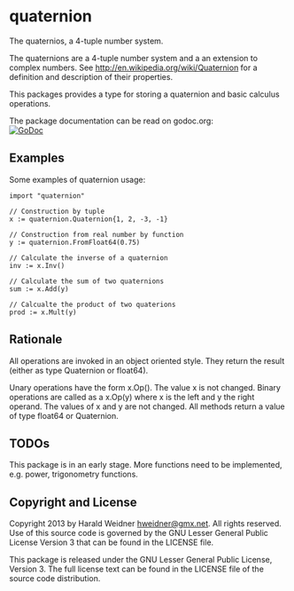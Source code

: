 quaternion
==========

The quaternios, a 4-tuple number system.

The quaternions are a 4-tuple number system and a an extension to complex
numbers. See http://en.wikipedia.org/wiki/Quaternion for a definition and
description of their properties.

This packages provides a type for storing a quaternion and basic calculus
operations.

The package documentation can be read on godoc.org:  
[![GoDoc](http://godoc.org/github.com/hweidner/quaternion?status.png)](http://godoc.org/github.com/hweidner/quaternion)


Examples
--------

Some examples of quaternion usage:

	import "quaternion"

	// Construction by tuple
	x := quaternion.Quaternion{1, 2, -3, -1}

	// Construction from real number by function
	y := quaternion.FromFloat64(0.75)

	// Calculate the inverse of a quaternion
	inv := x.Inv()

	// Calculate the sum of two quaternions
	sum := x.Add(y)

	// Calcualte the product of two quaterions
	prod := x.Mult(y)

Rationale
---------

All operations are invoked in an object oriented style. They return the
result (either as type Quaternion or float64).

Unary operations have the form x.Op(). The value x is not changed.
Binary operations are called as a x.Op(y) where x is the left and
y the right operand. The values of x and y are not changed. All methods
return a value of type float64 or Quaternion.

TODOs
-----

This package is in an early stage. More functions need to be implemented, e.g.
power, trigonometry functions.

Copyright and License
---------------------

Copyright 2013 by Harald Weidner <hweidner@gmx.net>. All rights reserved.
Use of this source code is governed by the GNU Lesser General Public License
Version 3 that can be found in the LICENSE file.

This package is released under the GNU Lesser General Public License, Version
3. The full license text can be found in the LICENSE file of the source code
distribution.
